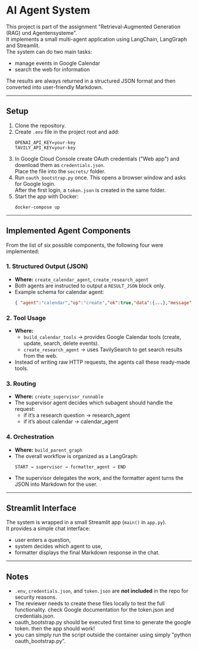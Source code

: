 # AI Agent System

This project is part of the assignment "Retrieval-Augmented Generation (RAG) und Agentensysteme".  
It implements a small multi-agent application using LangChain, LangGraph and Streamlit.  
The system can do two main tasks:
- manage events in Google Calendar
- search the web for information

The results are always returned in a structured JSON format and then converted into user-friendly Markdown.

---

## Setup

1. Clone the repository.
2. Create `.env` file in the project root and add:
   ```
   OPENAI_API_KEY=your-key
   TAVILY_API_KEY=your-key
   ```
3. In Google Cloud Console create OAuth credentials ("Web app") and download them as `credentials.json`.  
   Place the file into the `secrets/` folder.
4. Run `oauth_bootstrap.py` once. This opens a browser window and asks for Google login.  
   After the first login, a `token.json` is created in the same folder.
5. Start the app with Docker:
   ```
   docker-compose up
   ```

---

## Implemented Agent Components

From the list of six possible components, the following four were implemented:

### 1. Structured Output (JSON)
- **Where:** `create_calendar_agent`, `create_research_agent`
- Both agents are instructed to output a `RESULT_JSON` block only.  
- Example schema for calendar agent:
  ```json
  { "agent":"calendar","op":"create","ok":true,"data":{...},"message":"...", "timezone":"Europe/Berlin" }
  ```


### 2. Tool Usage
- **Where:**  
  - `build_calendar_tools` → provides Google Calendar tools (create, update, search, delete events).  
  - `create_research_agent` → uses TavilySearch to get search results from the web.
- Instead of writing raw HTTP requests, the agents call these ready-made tools.

### 3. Routing
- **Where:** `create_supervisor_runnable`
- The supervisor agent decides which subagent should handle the request:
  - if it’s a research question → research_agent  
  - if it’s about calendar → calendar_agent  

### 4. Orchestration
- **Where:** `build_parent_graph`
- The overall workflow is organized as a LangGraph:
  ```
  START → supervisor → formatter_agent → END
  ```
- The supervisor delegates the work, and the formatter agent turns the JSON into Markdown for the user.

---

## Streamlit Interface

The system is wrapped in a small Streamlit app (`main()` in `app.py`).  
It provides a simple chat interface:
- user enters a question,
- system decides which agent to use,
- formatter displays the final Markdown response in the chat.

---

## Notes

- `.env`, `credentials.json`, and `token.json` are **not included** in the repo for security reasons.  
- The reviewer needs to create these files locally to test the full functionality. check Google documentation for the token.json and credentials.json.
- oauth_bootstrap.py should be executed first time to generate the google token. then the app should work!
- you can simply run the script outside the container using simply "python oauth_bootstrap.py".
